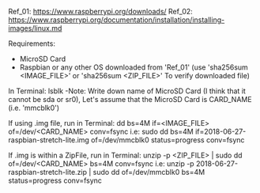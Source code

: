 Ref_01: https://www.raspberrypi.org/downloads/
Ref_02: https://www.raspberrypi.org/documentation/installation/installing-images/linux.md

Requirements:
  - MicroSD Card
  - Raspbian or any other OS downloaded from 'Ref_01'
      (use 'sha256sum <IMAGE_FILE>' or 'sha256sum <ZIP_FILE>' To verify downloaded file)

In Terminal:
  lsblk
    -Note: Write down name of MicroSD Card (I think that it cannot be sda or sr0),
           Let's assume that the MicroSD Card is CARD_NAME (i.e. 'mmcblk0')

If using .img file, run in Terminal:
  dd bs=4M if=<IMAGE_FILE> of=/dev/<CARD_NAME> conv=fsync
  i.e:
    sudo dd bs=4M if=2018-06-27-raspbian-stretch-lite.img of=/dev/mmcblk0 status=progress conv=fsync

If .img is within a ZipFile, run in Terminal:
  unzip -p <ZIP_FILE> | sudo dd of=/dev/<CARD_NAME> bs=4M conv=fsync
  i.e:
    unzip -p 2018-06-27-raspbian-stretch-lite.zip | sudo dd of=/dev/mmcblk0 bs=4M status=progress conv=fsync
